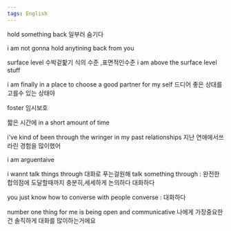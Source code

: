 ```yaml
---
tags: English
---
```

hold something back
일부러 숨기다

i am not gonna hold anytining back from you

surface level 수박겉핥기 식의 수준 ,표면적인수준
i am above the surface level stuff

i am finally in a place to choose a good partner for my self
드디어 좋은 상대를 고를수 있는 상태야

foster 임시보호

짧은 시간에
in a short amount of time

i've kind of been through the wringer in my past relationships
지난 연애에서쓰라린 경험을 많이했어

i am arguentaive

i wannt talk things through
대화로 푸는걸원해
talk something through : 완전한 합의점에 도달할때까지 충분히,세세하게 논의하다 대화하다
 
you just know how to converse with people
converse : 대화하다
 
number one thing for me is being open and communicative
나에게 가장중요한건 솔직하게 대화를 많이하는거에요
 